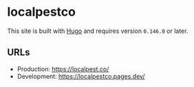 # localpestco

This site is built with [Hugo](https://gohugo.io/) and requires version `0.146.0` or later.

## URLs

- Production: https://localpest.co/
- Development: https://localpestco.pages.dev/
